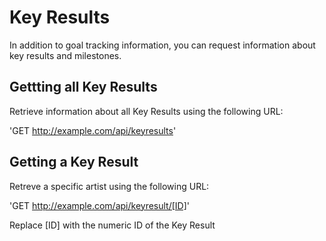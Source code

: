 # Key Results

In addition to goal tracking information, you can request information about key results and milestones.

## Gettting all Key Results

Retrieve information about all Key Results using the following URL:

'GET http://example.com/api/keyresults'

## Getting a Key Result

Retreve a specific artist using the following URL:

'GET http://example.com/api/keyresult/[ID]'

<aside class="notice">
Replace [ID] with the numeric ID of the Key Result
</aside>
